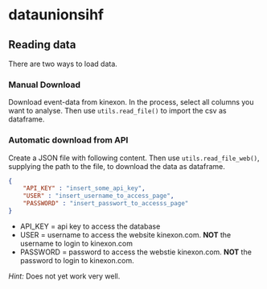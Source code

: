 # dataunionsihf

## Reading data

There are two ways to load data. 

### Manual Download

Download event-data from kinexon. In the process, select all columns you want to analyse.
Then use `utils.read_file()` to import the csv as dataframe.

### Automatic download from API

Create a JSON file with following content. Then use `utils.read_file_web()`, supplying the path to the file, to download the data as dataframe.

````json
{
    "API_KEY" : "insert_some_api_key",
    "USER" : "insert_username_to_access_page",
    "PASSWORD" : "insert_passwort_to_accesss_page"
}
````
- API_KEY = api key to access the database
- USER = username to access the website kinexon.com. **NOT** the username to login to kinexon.com
- PASSWORD = password to access the webstie kinexon.com. **NOT** the password to login to kinexon.com.

*Hint:* Does not yet work very well.
